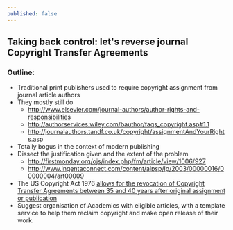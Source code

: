 ```yaml
---
published: false
---
```


## Taking back control: let's reverse journal Copyright Transfer Agreements

### Outline:

- Traditional print publishers used to require copyright assignment from journal article authors
- They mostly still do
	- http://www.elsevier.com/journal-authors/author-rights-and-responsibilities
    - http://authorservices.wiley.com/bauthor/faqs_copyright.asp#1.1
    - http://journalauthors.tandf.co.uk/copyright/assignmentAndYourRights.asp
- Totally bogus in the context of modern publishing
- Dissect the justification given and the extent of the problem
	- http://firstmonday.org/ojs/index.php/fm/article/view/1006/927
    - http://www.ingentaconnect.com/content/alpsp/lp/2003/00000016/00000004/art00009
- The US Copyright Act 1976 [allows for the revocation of Copyright Transfer Agreements between 35 and 40 years after original assignment or publication](http://www.law.cornell.edu/uscode/text/17/203)
- Suggest organisation of Academics with eligible articles, with a template service to help them reclaim copyright and make open release of their work.